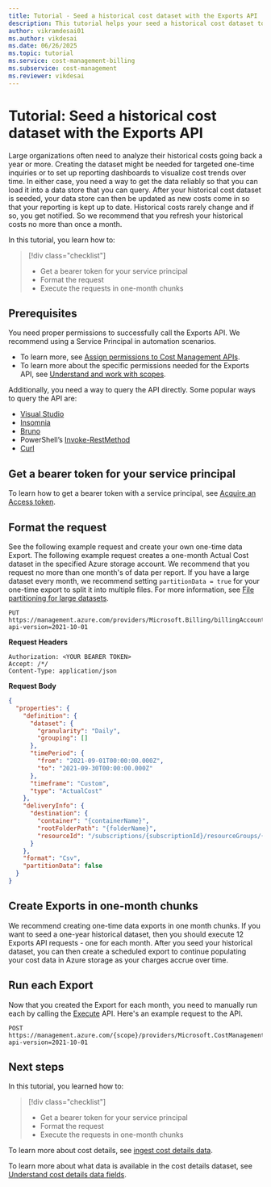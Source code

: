 ```yaml
---
title: Tutorial - Seed a historical cost dataset with the Exports API
description: This tutorial helps your seed a historical cost dataset to visualize cost trends over time.
author: vikramdesai01
ms.author: vikdesai
ms.date: 06/26/2025
ms.topic: tutorial
ms.service: cost-management-billing
ms.subservice: cost-management
ms.reviewer: vikdesai
---
```


# Tutorial: Seed a historical cost dataset with the Exports API

Large organizations often need to analyze their historical costs going back a year or more. Creating the dataset might be needed for targeted one-time inquiries or to set up reporting dashboards to visualize cost trends over time. In either case, you need a way to get the data reliably so that you can load it into a data store that you can query. After your historical cost dataset is seeded, your data store can then be updated as new costs come in so that your reporting is kept up to date. Historical costs rarely change and if so, you get notified. So we recommend that you refresh your historical costs no more than once a month.

In this tutorial, you learn how to:

> [!div class="checklist"]
> * Get a bearer token for your service principal
> * Format the request
> * Execute the requests in one-month chunks

## Prerequisites

You need proper permissions to successfully call the Exports API. We recommend using a Service Principal in automation scenarios.

- To learn more, see [Assign permissions to Cost Management APIs](cost-management-api-permissions.md).
- To learn more about the specific permissions needed for the Exports API, see [Understand and work with scopes](../costs/understand-work-scopes.md).

Additionally, you need a way to query the API directly. Some popular ways to query the API are:

- [Visual Studio](/aspnet/core/test/http-files)
- [Insomnia](https://insomnia.rest/)
- [Bruno](https://www.usebruno.com/)
- PowerShell’s [Invoke-RestMethod](https://powershellcookbook.com/recipe/Vlhv/interact-with-rest-based-web-apis)
- [Curl](https://curl.se/docs/httpscripting.html)

## Get a bearer token for your service principal

To learn how to get a bearer token with a service principal, see [Acquire an Access token](/rest/api/azure/#acquire-an-access-token).

## Format the request

See the following example request and create your own one-time data Export. The following example request creates a one-month Actual Cost dataset in the specified Azure storage account. We recommend that you request no more than one month's of data per report. If you have a large dataset every month, we recommend setting `partitionData = true` for your one-time export to split it into multiple files. For more information, see [File partitioning for large datasets](../costs/tutorial-improved-exports.md#file-partitioning-for-large-datasets). 

```http
PUT https://management.azure.com/providers/Microsoft.Billing/billingAccounts/{enrollmentId}/providers/Microsoft.CostManagement/exports/{ExportName}?api-version=2021-10-01
```


**Request Headers**

```
Authorization: <YOUR BEARER TOKEN>
Accept: /*/
Content-Type: application/json
```

**Request Body**

```json
{
  "properties": {
    "definition": {
      "dataset": {
        "granularity": "Daily",
        "grouping": []
      },
      "timePeriod": {
        "from": "2021-09-01T00:00:00.000Z",
        "to": "2021-09-30T00:00:00.000Z"
      },
      "timeframe": "Custom",
      "type": "ActualCost"
    },
    "deliveryInfo": {
      "destination": {
        "container": "{containerName}",
        "rootFolderPath": "{folderName}",
        "resourceId": "/subscriptions/{subscriptionId}/resourceGroups/{resourceGroupName}/providers/Microsoft.Storage/storageAccounts/{storageAccountName}"
      }
    },
    "format": "Csv",
    "partitionData": false
  }
}
```

## Create Exports in one-month chunks

We recommend creating one-time data exports in one month chunks. If you want to seed a one-year historical dataset, then you should execute 12 Exports API requests - one for each month. After you seed your historical dataset, you can then create a scheduled export to continue populating your cost data in Azure storage as your charges accrue over time.

## Run each Export

Now that you created the Export for each month, you need to manually run each by calling the [Execute](/rest/api/cost-management/exports/execute) API. Here's an example request to the API.

```http
POST https://management.azure.com/{scope}/providers/Microsoft.CostManagement/exports/{exportName}/run?api-version=2021-10-01
```

## Next steps

In this tutorial, you learned how to:

> [!div class="checklist"]
> * Get a bearer token for your service principal
> * Format the request
> * Execute the requests in one-month chunks

To learn more about cost details, see [ingest cost details data](automation-ingest-usage-details-overview.md).

To learn more about what data is available in the cost details dataset, see [Understand cost details data fields](understand-usage-details-fields.md).
